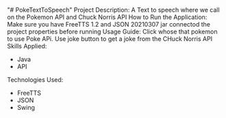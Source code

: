 "# PokeTextToSpeech"
Project Description:
A Text to speech where we call on the Pokemon API and Chuck Norris API
How to Run the Application:
Make sure you have FreeTTS 1.2 and JSON 20210307 jar connectod the project properties before running
Usage Guide:
Click whose that pokemon to use Poke APi. Use joke button to get a joke from the CHuck Norris API
Skills Applied:

- Java
- API

Technologies Used:

- FreeTTS
- JSON
- Swing
